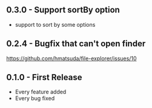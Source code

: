 ## 0.3.0 - Support sortBy option
* support to sort by some options

## 0.2.4 - Bugfix that can't open finder
https://github.com/hmatsuda/file-explorer/issues/10

## 0.1.0 - First Release
* Every feature added
* Every bug fixed

